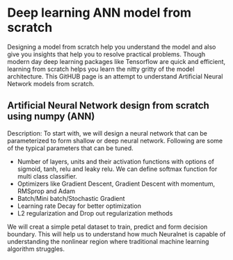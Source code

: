 # Deep learning ANN model from scratch
Designing a model from scratch help you understand the model and also give you insights that help you to resolve practical problems. Though modern day deep learning packages like Tensorflow are quick and efficient, learning from scratch helps you learn the nitty gritty of the model architecture. This GitHUB page is an attempt to understand Artificial Neural Network models from scratch. 

## Artificial Neural Network design from scratch using numpy (ANN)
Description:
To start with, we will design a neural network that can be parameterized to form shallow or deep neural network. Following are some of the typical parameters that can be tuned.
- Number of layers, units and their activation functions with options of sigmoid, tanh, relu and leaky relu. We can define softmax function for multi class classifier.
- Optimizers like Gradient Descent, Gradient Descent with momentum, RMSprop and Adam
- Batch/Mini batch/Stochastic Gradient
- Learning rate Decay for better optimization
- L2 regularization and Drop out regularization methods

We will creat a simple petal dataset to train, predict and form decision boundary. This will help us to understand how much Neuralnet is capable of understanding the nonlinear region where traditional machine learning algorithm struggles.
